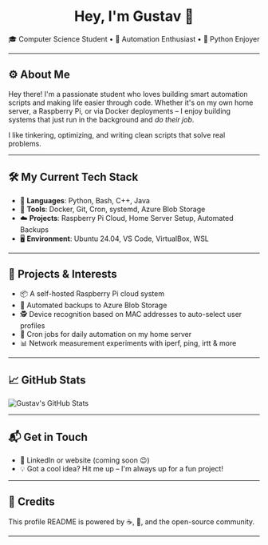 <h1 align="center">Hey, I'm Gustav 👋</h1>

<p align="center">
  🎓 Computer Science Student • 🧠 Automation Enthusiast • 🐍 Python Enjoyer
</p>

---

## ⚙️ About Me

Hey there! I'm a passionate student who loves building smart automation scripts and making life easier through code. Whether it's on my own home server, a Raspberry Pi, or via Docker deployments – I enjoy building systems that just run in the background and *do their job*.

I like tinkering, optimizing, and writing clean scripts that solve real problems.

---

## 🛠️ My Current Tech Stack

- 🔧 **Languages**: Python, Bash, C++, Java
- 🐳 **Tools**: Docker, Git, Cron, systemd, Azure Blob Storage
- ☁️ **Projects**: Raspberry Pi Cloud, Home Server Setup, Automated Backups
- 🖥️ **Environment**: Ubuntu 24.04, VS Code, VirtualBox, WSL

---

## 🚀 Projects & Interests

- 📦 A self-hosted Raspberry Pi cloud system
- 📁 Automated backups to Azure Blob Storage
- 🕵️ Device recognition based on MAC addresses to auto-select user profiles
- 🔄 Cron jobs for daily automation on my home server
- 📊 Network measurement experiments with iperf, ping, irtt & more

---

## 📈 GitHub Stats

![Gustav's GitHub Stats](https://github-readme-stats.vercel.app/api?username=YOUR_GITHUB_USERNAME&show_icons=true&theme=tokyonight)

---

## 📬 Get in Touch

- 💼 LinkedIn or website (coming soon 😉)
- 💡 Got a cool idea? Hit me up – I'm always up for a fun project!

---

## 🙏 Credits

This profile README is powered by ☕, 🍝, and the open-source community.

---
